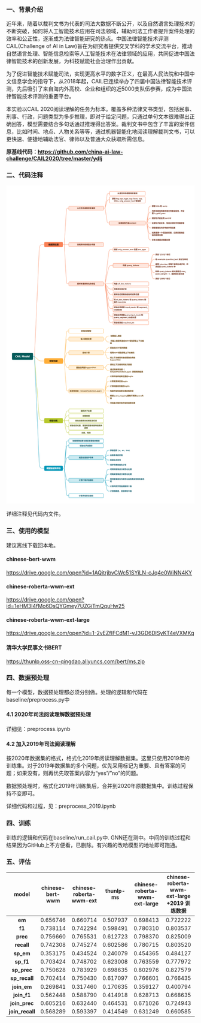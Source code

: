 ### 一、背景介绍

近年来，随着以裁判文书为代表的司法大数据不断公开，以及自然语言处理技术的不断突破，如何将人工智能技术应用在司法领域，辅助司法工作者提升案件处理的效率和公正性，逐渐成为法律智能研究的热点。中国法律智能技术评测CAIL(Challenge of AI in Law)旨在为研究者提供交叉学科的学术交流平台，推动自然语言处理、智能信息检索等人工智能技术在法律领域的应用，共同促进中国法律智能技术的创新发展，为科技赋能社会治理作出贡献。

为了促进智能技术赋能司法，实现更高水平的数字正义，在最高人民法院和中国中文信息学会的指导下，从2018年起，CAIL已连续举办了四届中国法律智能技术评测，先后吸引了来自海内外高校、企业和组织的近5000支队伍参赛，成为中国法律智能技术评测的重要平台。

本实验以CAIL 2020阅读理解的任务为标本。覆盖多种法律文书类型，包括民事、刑事、行政，问题类型为多步推理，即对于给定问题，只通过单句文本很难得出正确回答，模型需要结合多句话通过推理得出答案。裁判文书中包含了丰富的案件信息，比如时间、地点、人物关系等等，通过机器智能化地阅读理解裁判文书，可以更快速、便捷地辅助法官、律师以及普通大众获取所需信息。

**原基线代码：https://github.com/china-ai-law-challenge/CAIL2020/tree/master/ydlj**



### 二、代码注释

![mind](./mind.png)

详细注释见代码内文件。



### 三、使用的模型

建议离线下载回本地。

#### chinese-bert-wwm

https://drive.google.com/open?id=1AQitrjbvCWc51SYiLN-cJq4e0WiNN4KY

#### chinese-roberta-wwm-ext

https://drive.google.com/open?id=1eHM3l4fMo6DsQYGmey7UZGiTmQquHw25

#### chinese-roberta-wwm-ext-large

https://drive.google.com/open?id=1-2vEZfIFCdM1-vJ3GD6DlSyKT4eVXMKq

#### 清华大学民事文书BERT

https://thunlp.oss-cn-qingdao.aliyuncs.com/bert/ms.zip



### 四、数据预处理

每一个模型，数据预处理都必须分别做。处理的逻辑和代码在baseline/preprocess.py中

#### 4.1 2020年司法阅读理解数据预处理

详细见：preprocess.ipynb

#### 4.2 加入2019年司法阅读理解

按2020年数据集的格式，格式化2019年阅读理解数据集。这里只使用2019年的训练集。对于2019年数据集的多个问题，优先采用标记为重要、且有答案的问题；如果没有，则再优先取答案内容为“yes”/”no”的问题。

数据预处理时，格式化2019年训练集后，合并到2020年原数据集中。训练过程保持不变即可。

详细代码和过程，见：preprocess_2019.ipynb



### 四、训练

训练的逻辑和代码在baseline/run_cail.py中. GNN还在测中。中间的训练过程和结果因为GitHub上不方便看，已删除。有兴趣的改哈模型的地址即可跑通。

### 五、评估

|      model      | chinese-bert-wwm | chinese-roberta-wwm-ext | thunlp-ms | chinese-roberta-wwm-ext-large | chinese-roberta-wwm-ext-large +2019 训练数据 |
| :-------------: | :--------------: | :---------------------: | :-------: | :---------------------------: | :------------------------------------------: |
|     **em**      |     0.656746     |        0.660714         | 0.507937  |           0.698413            |                   0.722222                   |
|     **f1**      |     0.738114     |        0.742294         | 0.598491  |           0.780310            |                   0.803537                   |
|    **prec**     |     0.756660     |        0.765531         | 0.612723  |           0.798370            |                   0.825009                   |
|   **recall**    |     0.742308     |        0.745274         | 0.602586  |           0.780715            |                   0.803520                   |
|    **sp_em**    |     0.353175     |        0.434524         | 0.240079  |           0.454365            |                   0.484127                   |
|    **sp_f1**    |     0.703424     |        0.748702         | 0.623008  |           0.763559            |                   0.777972                   |
|   **sp_prec**   |     0.750628     |        0.783929         | 0.698635  |           0.802976            |                   0.827579                   |
|  **sp_recall**  |     0.702414     |        0.750430         | 0.617097  |           0.766601            |                   0.766435                   |
|   **join_em**   |     0.269841     |        0.317460         | 0.170635  |           0.359127            |                   0.400794                   |
|   **join_f1**   |     0.562448     |        0.588790         | 0.414918  |           0.628713            |                   0.668635                   |
|  **join_prec**  |     0.605216     |        0.632440         | 0.464531  |           0.671026            |                   0.724943                   |
| **join_recall** |     0.568289     |        0.593397         | 0.414549  |           0.631249            |                   0.660585                   |
